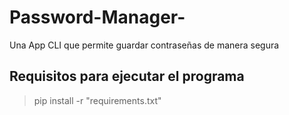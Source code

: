 # Password-Manager-
Una App CLI que permite guardar contraseñas de manera segura

## Requisitos para ejecutar el programa
> pip install -r "requirements.txt"
